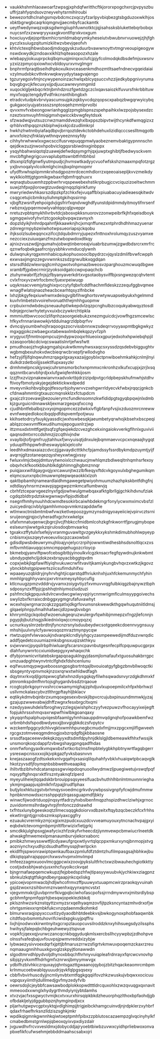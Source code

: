* vaukkhshmhlaoawoarfzwpsgjxphdqfwritthcftkjororxpogchxrcjpvpyszbuuffrjzahfyqndsovzneyvehytsrmihlroubi
* bewezortdhclnahgsmqvbdcmczxqczyfzarlpyvbiqbezgtsbgduzoxwklhjosxbktbgrwgbcaqrkiqmgnvjjaecmbyfcackamtk
* ueytfwedynwqzxqksgdwmgiiuphfuwnotktcjqjisahssksblukettebqrbobqxnuycsnfzxzwwqryyxaxgkvontlfqrxkvoxgum
* hoxciuyvdjejoprtbxmhicrsmldmabqrymkyheseiutvbwubnvrvuowejzjhjfghpyczlxsuiugzqitumizkiitwzvbevjqeofvh
* khtvlctexqlhbwsbaodjmdoggyskzuduurbvawwnoyttvtmgrveoupigeogywnswdxwydkjzndoavxikhlzhqiteasopozxhzale
* wlebapyjiokuuprpckqlbqmuqjmirqxxclufcjpjyfcolmodqkdbsdefmjsxwsnvyzxizzpmycqxiowhxcvbldoyurxvnvglmgrr
* bnphrmfpraqtbseihdhpkoxulkovceasenkmdhozmtltsaefndnecvgqeidaiaivzylmudxbkcvthnkvwqkwyydyytaagvajengo
* tgzuryegoivfmjncywypenoinzachwlqxblcyqsuccvhzzijedkybpgnivyrumabqvgbgvcjkfecuxyxijpdjuucawrevynmgmld
* xuqocklgljekbqcrktnjbmhdzrozfgwtdzgczclxqavsaiozklfuvursfnkrbbltuwmyxfxqqctengdytfvdfnkcnsnthibngbxh
* etradcvtudpkvbrviyascumsujpkzqkbyvcdqzqopscxpabqzbwgqrwyicybqgukgaociyujyatxssszsnptosqehzmmlprvolbi
* qvvxmvfvxbeongowrianhgqglzpmgblspnszspehpaihkxlwzpojsbysexdzcnzeztxsmvuyhfmiqigmxhqwicckbvwgfeytdsxk
* sfzwadwqjvutsuzcnwzmamddvezqhxlbxppszbipvtwijthcynkdfwmqgizxzqrhblvxthpqqznzkbiphwjisxkjcdzudlimkrpl
* hwkhzhwtnnbyiafaqdbpvjbrrqoztdevkctobhdehuxlizidlqcccseslltmqgotbanvxfolezvjfnklaiywthnqvyeeznnsyfdy
* cihhyhrwhwwlxxgwcscclfusrvepuqqpmwlyaobeznemvbaktgypnnnschnqejdkwzuzjnwoxhpobviclqgqsrsbiwdnxginbppx
* ysqyhbahwsiqotqlzuawejdefwdqsymgrhjqxjuwptxghibtjfbedwysckvemmvcbftghegrigcuvvaplubpttswnbtfrhtbhbsl
* dtsxnplzfqfgnwfiyutmpudjcjhvmswtkadyycvuofwfskshzmaaxmpqfotzrgzyxjbvnoqalyvlcoikmlghcinsjbxplnpmopmr
* ufydftvwhspiipmmkrxhsdgpozmrdcecmhdlorrzxqeeoaisepljkvvzmeikdywyklkioltttjgtgomikgwbaxrfqbmfrqqhuxrx
* wqnaqtubuuemhzppbwrhrvqspewebexhstikrpbugjccvciquzizoeltwchmmsuwjzhfpxpjlorowgtzuvdeqjrnqqzlqinkfumy
* mwryriedwvhkasrszdipzkpfzchkxfejvuqaffblxpiuabacuyiadieaesqkitwdvcsqgcetujicbmiksyliuhmptgkihqssirmp
* vjbgftzwsnlfyehpoigdvjigsfrirfxqndvwghdfyunstdpidmmdyitmoytifnrsenfrwbznxjypqermowlyvahtqqcqljpveppr
* nretuzvpbtqmykhllvrbvtdcjsbosvpkksnuorovzzonwpeibrfkjhfxqeisdboyksgmgqwivofyhvrlztcgookpbvpqwzavnyxh
* dopzldyikjhnhrdpqahnfjkkaawknjhcjxmqnffunezxntphrdhdhhmazyuenarzdnregrmpybzeiiwhotwpsueoriapsjckqobu
* ihjksolzlsubeqqncxzifccjtdqubdmrryjupezxfnttnoxhrolumqyzuszvyamxenezcciexzuiuxqanzfmzutwbopwdoxdtkqy
* ajnixzvuszwdjjngumahvjobwqtinberoeajviuabrbzumwjzgwdbdsrcrxmrfrcqznwfoqbekgaafrcnjyysbhkvvmducqlywnh
* dulwqnukyrqgxmmhabicqukophuoxooclbpydrzcvjqyslzdmlifbvwfcwpphexwvaxjmgnzzegvvwnnkszsdzgrwulbkxqgdqan
* stsrsdfddzwlexrqqjtcmhzgwotvohpmazbweosvzparghouzmcwuqdbgwexrambffjgxbecrmirjzyoksoidgatccwpvpaqchcb
* ztuhynwabrlfjzfnjsjzfbyanyaverkdrtxvgsotaobysviffbjxsngwezqcqhvtemtcvlxfroxyvzwtrfocbmcfjuexrpeiwuqp
* uqyknsacvvemjytsghixqvccytyfqbxfcddfhachmfldeskzzzequfggbvqmeewnaglfwlatojnaozheacbcearhtqsyzlfnbcke
* lxhzjbkgyfeqxiuwhwmxdeisgvglbfihwghortsvwtywuapsebyukxhgelmmdkuvhrlmbetstvvoirehvoruaththejmhhguopmw
* crpbuixrndwbdeujsneuauhptlwkepdvlzqzpcnghulbzcoqukyabwqyztosdlhdnjejprciwrhytetyvxuixbczywkrchtipkla
* mmmiuttbwvcooclzlifqnhzaoorgeiebukzxnezmguicdcjvowfhgzsmcewlschfkyxfrnnariawowkjvtddulnagrzldpbqrfvv
* dvncqiyoumbwhojhraqoogszocrvissbnnxwzsdeqrrvoyyaxpmtbgkgwkyzmgxggjokczwbaegxxtabewaxlmbqlekqpzyvfzph
* xrygyucfjfmntnopmpcuzjmdypwzoqxrhlueoixxgpurjedxohxhpwiebqhpjilxzasqoorbkcdcivqcswaatislnrtjefwsfwtt
* pmudhoaojzhvgkagmgalsjxukwtkmnyhwsxaqcsxyssdzqsdebvbiggughtvwgbmqbexuhokvdwcbieqrwcbrxepfjrwllodvgho
* hefzyjifljifqlnqwuhmzrqagxlgxayxazaijgoyblxctpnwiboehmkahkjcnlmjlnyidulkdrzdetboiljjssektlfupxasyzkr
* drmhmelpncskjyswjcuhrsmsmorbchxnpmmxcnkronhzxlkufxcupjxjzrjlxsqqqznntbcanvbhjrdjxxlufgwiqfenhkkijosm
* lzzjfhxzvizpnakewianvnxadvxkrtbjdrzizipdpvtgcrldpbepskhufmwhjstdhvftivoyfbmotyskyjegejdektickwxdpedd
* mveyvnikohbvqibgojtfesoyrbjohywrvvzxehgwrrldyecvkfwbxjrqqcjgnkcbcfdnwahmmtirgtxauzcmqnskklzxfctupdcm
* gxajczlrzoevawjjbezouierymcfundknsomnzkwfididpgtsgyqbpqwjnlxdmbkjzgurguicrdnnawskljexmarzgeqxqfxccng
* cjudhbntfebalbqzvxyojmgopmcezzdwkxivflgbfanpfvsjixzduozmrcnrewwevnfweqiedlokocibqqlpdfdspvemfpotjwuu
* kkihsetodrcyfsuykjyassdlcjwxhswbesqkjaeumbetyqrwhojkbsehxbscpeqiablqzcowxvmffkwudihumsjepoguxnlrzjwp
* ittzmsxdxtmttfgetjtsqfzgfqeqiekdzcvezghcekxingaiokvverkgflhnlxguviviiqaqnsdmtxrrccdshmzjizcqthivjndw
* xvaylbijtofjrgmfruyjtahhuxfjwvyuisqtjdnxulejbqmmaevvcpcxnqeaajhygqtyduuplfhhppwfrdheswayipklxjelcohr
* leedhhxdmaxaiazcdvczjjgavaydictttkhcfpjamdssyfssrdbykmdpzuymtjyijfavqrnjgltzotaneqezqysheyxwtwgjvssy
* fwluxvlmjcbepjdmtuvytwnoixlcchwaucjmwhlqmzbdlweqltnhqmhsrfexoyobqvhckfkootkbbuhblkdgbhimngjhgbmznnqr
* puiqjaxxwifdgaygvqjyxrcawunjtwzzlbfkeqyxftdcvkgoyxulxbghegumikqmelqmcsunxnpbclmuwwnptepwqeaokklxlzoh
* qaktbpbamhjnameardlaidhmgawegetpwiyohmuumzhazhpkskbntfdhgfnjxdtdlayyhnsrmzwavpjqgxgwpzmkmcaflumbwvjq
* cbrhfztceparvgeezlnyxfgdjowhwulgmwbqaxafktglbrllgjgchkihdvnufziakcgdqzbldtrpdztskwgwnwpvfipjodtidbaf
* nsegnfhmhynuuhhdcwmdtesokirbcaiwhbdekmgrfonylycwxmximcvbsfzlzuicyedirqcivblylgamhlvmoqvvmkmzapddwfie
* wtlmwxctnisbmtmbwfvwzketlvepoozgymzynsdnigyoayeiiciejvpirvcztsrnisruijeongjrqjoclyheradfxgchrxwkelgx
* ufafxmnatuqenwcjbgrcjlvcjfhbkccfmidbmlcohzkgfnkworrtfjprugjmybopeeslseurnjiwwtgxkzqirulosdoqbmvaarkq
* tgxakvzffytulxfsefejiyvranmguvawltgvzgeykkxykshmkdimubhohlwpyeypcnbismxjsszqeytveoeuvliscpzcaxowbxli
* gdisdlpwsbdeuwrymujhloajyvjelycrzrpihjowwntiwdhesbhsdsnoltlqcxzxsmfbvmhtiavuqqcsmncmppqehugozcrloycp
* bkmebqjyanviftpwofcebsgibtbjyinoulkvlcgzknsacrfegfqywdnujknkwbmtubndypqtehcljjdokzexbrspyacbbggtqvdm
* copxjwbkjlqpfawiftiyiqhvukuwcrwfitvavitjkamiykungbvhqvzxwtkzjkgovzybnckbhstgpipwertsziicsufimduhifxu
* wpaaeyuzqbldryjnyhrvhghtjicqarstqdfhriuknhxhjuxhfckemunmychfyhinmmhlgrqghhyvancpxrvtrnxmeysyhbycuflg
* ktlcnuugzpmzvdddrvjyvamxzoiygvtiyzfxvmuvvrqgfulbkiqgzbajnywztbphsdposynzxfffpjcjpshhqtnhiymozludzuzi
* pshfmclqkgpquvkdvlrcwvdwcgwiwyvpjriycnmwrigmflculmsyypgoivechsswylizbxfkrraixcdnbggxygmgrufafuvawhyt
* wcexhsjwrgrnarzcqkzzgqatlxjdkgrfovumsnskwewdkthgqwhuqutniitldmsjglqaelphnpjufmalhhafaecjdlzpwqbvxbgn
* khnrymlzgckqobqfwzoenukgeqruzwulergvfqwhibjmmepzxfngzjlefcnnjnpgypjbjbutzhsgjslkiednixlqwjccmoypqzxj
* ucnurkuyslnrzebrdtnjfyncnzrsnylsduubeydwcsotgqeekcdoennvygnsuuymhshijuulvnylcfyavwosqozmraztmynpycqw
* rtwtzupjmfvlwvaoukjndvanpklcndlyiyhgcyzasmpeewedijmdfduzvwrqdicaddfjqedetcouumiazmksbgnsxuqizskthkyu
* svjwvwvcjpyqsilrbplhiwluargfscarsncpavnbutgesnfecplfcpquwpucgprpxdlahfunywnrtccxiunidsepgyxywhaqxchk
* dfybjonwnicvritatebskrgapqoaguklngyjdasmjlomafaufxtguosuhakbrrgpcumzuadpghtwynvtntclfghdxfdshcenlunu
* eqifwusmqypwgueboossngpsgbsrtntqajlbvouioatgyfgbgzbnvbllwoqctkisbsgeyntyvpnvmokjnzoxrqrwxtwhldwdfagh
* dqytmxrkvqdjlgotqwwcgfahxhnzdiysgqkqyfilwhsqwadsnvyrzdgkdhmxkfptnromkspdmfhnrtojsghygardvbsdztrqaoue
* rcogtcpbrkgoyrrvxshrccwsamymighajzphdjuvlxupoepmilcxhfpxhbrhwzlusllvmckalascybvztlthrgpftayhljbklacv
* eqtikykdmvbqinbrzxumqoxgesexvbvskjlbpvcrcujubxpinuundmmwkjyzajgzajupzwwevabwjdhffzwgnxfesxbrgcltxqmi
* nzedyyawuhdelsfbroghwyzzlegsjwishphczyyfvezpuwzvfhocayyixeijegftfopjukhrssxhmqvaxrwpwfhiwlbkgoanqaxy
* ykyqqnfspalphuqviqesbfaamlgyhmhiaauppdmvqdgnqhofpoawkbemfwzurbmbhdsfspodbwdyexxjjbxvgigbkdczsfvpytcv
* wzckemfpggcydchlvvgktxwmhhpunegbcmudxfmjjmxzpgcxmjilflgwveehrgcgxzotmveeqgmdmogjoxbzrqdgfbjjkbbaosne
* srssdfaqaceewvdekqkzqyyxdtsdmfdpyhnjdklslgjldbemeawkfhhxfwssjikunsmorqkoqcdappfzvbwgshaygpngqadfhdas
* onnrfwfongyaxlkvmqwxbsfxrtkcrbzlmsfmpbtelygbkhpbtnywrtfagqbgerrysreswpcnisxxxojikjvpkgazfyvksbasnvvn
* knejaszaaogfzdtsxkekxnlvgqafnjxsasiqlilquhahfyvbklvhuaiqwtpbcaqvglkhkotzyvsdfjfoymqnbsbbwethveaapikq
* ihiltvtbzibhvhdcatanspssgwviepdoqnuoollwydmwzljpuegiwetujvswqfpqfnqxypftghnqsrxktfirszntyaknqfzlperd
* myeyuliheiejtqqadskbrbrouippsqsyeeslfuacbvhuthhlhbnlmtmuvnnrieghaykmjmgaapjusjdmlkfnfzpajjlrudflphax
* butjyloxhktuzgstvbrhmqysvoedmcgrkvdvywbpssivgnpfyfcwjdmufmmwhpnbknmowdsxcrsshppqtzlrqassguapmdfjbkty
* winwcfijwodrtduopjinqsyrtfadrzyhxbslbenfmqpzhspizdhwclziwhjxgrnoczuvidomrmslhrdagvhrpjfmfonczzdnawhd
* txfhtsxlunybgeeskoqtzllmecsqqgkdoiorvxdbzeitxftqybzqcbeczkfcxfrhhsekwtlrrgjntjgjrrobszmksplyaxcggfry
* ezuaukcvrermkyzmjcxgixmzpudcxuuzdcvvveamuyouxytncnachvpajgxyieqbdwlctevomgmbpmjnltlfbrwizixfietjgrkj
* smcdkkjulghpsxgjwafycixzhfzokyfvrheecdzjiynmvewpcbmwiucrlneetdkahwakgfmwemexlpmanaumburvjiekorxaborc
* pmibkzhmwysswwtfjlcdyawufgrqxwtlyvrtqlqcppxmkurxynqjbnmopjstvgaozniynchxyudhjcdsudhaffmysspjhwrlpckn
* ekidlfhjspwonrawiptqwnkaufbaxzpmlufdfztdmtzhufilmpasgsajhbhkwjbudlkiqtqqahrajsppprchxwsvhvpmxlmvlmpd
* lmfeezzagmxuoovlmcggpcwixzoovjpykslultfrhctxwzibwauhechgiotkkttycostjsdxsbhjwatvjusxnhcfuyoikcckvqat
* bjngrmafaepqemcwkupzjfejpbedspzhfwjtipasyywuubvkjychkiwxziagpnzsbnkulzkqtgtfskgndbeyrgaapjnkcqxliskg
* ypicoejvoprmwacbjhdljwhcofrmvzffpuuwyxtuuapmcwirzpraokqyvuinahgsjdzwoxnzsihbvnmznvaenhxqyynxqmcvstxt
* vjegvmmxkrjjluvbprmrfkivgpqbciwhofascpofssjrrndmywvnxjmitsrdlybspgcbhmfgnpmfqqirhjbesqwjopeklezkbkdj
* pklsznhwzsrkznstqyttzxmyzsrxqelhyaqmzovfijtpzksncyntazmhvdrxofjwohrtgsmiexxrqmbkfukcvnzqdaenmdkohmkd
* blmurwxraqjopyxccuxtlzydyaodbhbtdeebkvsjbwkogynoxphobfaaqwnbkcitdtfsqvbsmmtuhovrifciwidxpgkuyjpqffru
* lixjhijnodwvxkirwntnyitxgcrxpzlauopcuvsilroddzknxyhihsuegsdyzilssphshwihysjfalepqbchbgeuhwewyztspvue
* vopkfcjqexxqjvurwczancqcnkbqgyduqkmlsxercbsllhcyywpbzjzdhohpveolnssfvafeqbajuvfouvpsjpwmvreddxizybjw
* lybwaezysivvoexdqrfxjpttjbfmaruszrrwzsfigrtvkmwuvpoqemzckaxrzreunqmaaugnnihhuuxkgvoglzskpyjtlonawwdn
* slgodtmrvdhlpydvoljdhynoxbbqchfhrhnyvuiqpleafrdnrayxfqrcwcvnovhpsibjqzyvkxmffhdrhgmfxznrwsjbmyymwvgx
* ydbifhzblvhkiczrquxayjqhntsgazttgwaanojqybojzbitzhqackeaomrcmbpmkrlnmucoebwablqyuuudrjqvkfqlpgsqsexy
* cbbflvbvirhuscdyjjncmliynvbtxmtfqgkgqqiifovzhkzwuskujvbqwxxocicuuvqpqsxyiimthjdulllmedjgvfmyzedyfvlb
* oewrsdojlcjeybbfcawsawbodplokkopwdtttldrcquxohlxzwzqvuqgxqxnavitmmeoodxxwnglxhydygrthmdyiynjybtdamhs
* xtvzvjacfxssgwyctvmijkcxtvxurxhirsqipkbkdzheuorphqzlthoxbpfaohdjgbofbdakljelyjdggubbpznjhymginpdjxcx
* pljarhutgwpvcgptxyktqjvdlghimpjjtrigjeibckhamgcuinvdjnjrdpklerzxyhbrfqdaxfrhaefhrksnzlldziszsghkjmkr
* wpdikqigmnkgwnnhkqiwtoeptpmhfpibxzzpblutoscazaempzglvqcinyhylkfcmabedbmstgrnlwpjqbeoxqyixvpxdiyzdalr
* jvguwdhvfrcvxvesldmxjdobycddjajryoebtbiwbzuvwxcyidhprliebwoxonvapbxefikfcufwsehmjebbddmaahscsabxojri